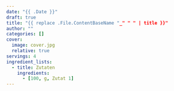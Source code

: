 ```yaml
---
date: "{{ .Date }}"
draft: true
title: "{{ replace .File.ContentBaseName "_" " " | title }}"
author: ""
categories: []
cover:
  image: cover.jpg
  relative: true
servings: 4
ingredient_lists:
  - title: Zutaten
    ingredients:
      - [100, g, Zutat 1]
---
```

